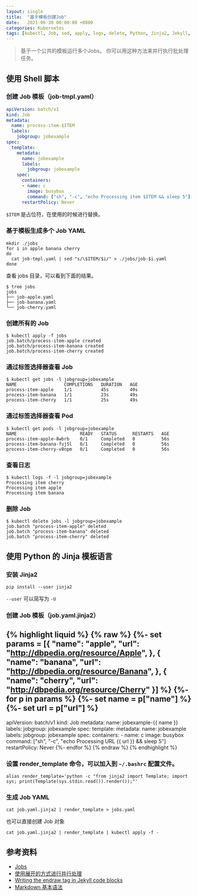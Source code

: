 ```yaml
---
layout: single
title:  "基于模板创建Job"
date:   2021-06-30 00:00:00 +0800
categories: Kubernetes
tags: [kubectl, Job, sed, apply, logs, delete, Python, Jinja2, Jekyll, Liquid, alias, bashrc]
---
```


> 基于一个公共的模板运行多个Jobs。 你可以用这种方法来并行执行批处理任务。

## 使用 Shell 脚本
### 创建 Job 模板（job-tmpl.yaml）
```yaml
apiVersion: batch/v1
kind: Job
metadata:
  name: process-item-$ITEM
  labels:
    jobgroup: jobexample
spec:
  template:
    metadata:
      name: jobexample
      labels:
        jobgroup: jobexample
    spec:
      containers:
      - name: c
        image: busybox
        command: ["sh", "-c", "echo Processing item $ITEM && sleep 5"]
      restartPolicy: Never
```
```$ITEM``` 是占位符，在使用的时候进行替换。

### 基于模板生成多个 Job YAML
```shell
mkdir ./jobs
for i in apple banana cherry
do
  cat job-tmpl.yaml | sed "s/\$ITEM/$i/" > ./jobs/job-$i.yaml
done
```

查看 jobs 目录，可以看到下面的结果。
```shell
$ tree jobs
jobs
├── job-apple.yaml
├── job-banana.yaml
└── job-cherry.yaml
```

### 创建所有的 Job
```shell
$ kubectl apply -f jobs
job.batch/process-item-apple created
job.batch/process-item-banana created
job.batch/process-item-cherry created
```

### 通过标签选择器查看 Job
```shell
$ kubectl get jobs -l jobgroup=jobexample
NAME                  COMPLETIONS   DURATION   AGE
process-item-apple    1/1           45s        49s
process-item-banana   1/1           23s        49s
process-item-cherry   1/1           25s        49s
```

### 通过标签选择器查看 Pod
```shell
$ kubectl get pods -l jobgroup=jobexample
NAME                        READY   STATUS      RESTARTS   AGE
process-item-apple-8wbrb    0/1     Completed   0          56s
process-item-banana-fvj5l   0/1     Completed   0          56s
process-item-cherry-v8npm   0/1     Completed   0          56s
```

### 查看日志
```shell
$ kubectl logs -f -l jobgroup=jobexample
Processing item cherry
Processing item apple
Processing item banana
```

### 删除 Job
```shell
$ kubectl delete jobs -l jobgroup=jobexample
job.batch "process-item-apple" deleted
job.batch "process-item-banana" deleted
job.batch "process-item-cherry" deleted
```

## 使用 Python 的 Jinja 模板语言
### 安装 Jinja2
```shell
pip install --user jinja2
```
```--user``` 可以简写为 ```-U```

### 创建 Job 模板（job.yaml.jinja2）
{% highlight liquid %}
{% raw %}
{%- set params = [{ "name": "apple", "url": "http://dbpedia.org/resource/Apple", },
                  { "name": "banana", "url": "http://dbpedia.org/resource/Banana", },
                  { "name": "cherry", "url": "http://dbpedia.org/resource/Cherry" }]
%}
{%- for p in params %}
{%- set name = p["name"] %}
{%- set url = p["url"] %}
---
apiVersion: batch/v1
kind: Job
metadata:
  name: jobexample-{{ name }}
  labels:
    jobgroup: jobexample
spec:
  template:
    metadata:
      name: jobexample
      labels:
        jobgroup: jobexample
    spec:
      containers:
      - name: c
        image: busybox
        command: ["sh", "-c", "echo Processing URL {{ url }} && sleep 5"]
      restartPolicy: Never
{%- endfor %}
{% endraw %}
{% endhighlight %}

### 设置 render_template 命令，可以加入到 ```~/.bashrc``` 配置文件。
```shell
alias render_template='python -c "from jinja2 import Template; import sys; print(Template(sys.stdin.read()).render());"'
```

### 生成 Job YAML
```shell
cat job.yaml.jinja2 | render_template > jobs.yaml
```

也可以直接创建 Job 对象
```shell
cat job.yaml.jinja2 | render_template | kubectl apply -f -
```

## 参考资料
* [Jobs](https://kubernetes.io/zh/docs/concepts/workloads/controllers/job/)
* [使用展开的方式进行并行处理](https://kubernetes.io/zh/docs/tasks/job/parallel-processing-expansion/)
* [Writing the endraw tag in Jekyll code blocks](https://blog.slaks.net/2013-06-10/jekyll-endraw-in-code/)
* [Markdown 基本语法](https://www.markdown.xyz/basic-syntax/)
